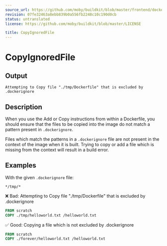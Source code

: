 ```yaml
---
source_url: https://github.com/moby/buildkit/blob/master/frontend/dockerfile/linter/docs/CopyIgnoredFile.md
revision: 07fe32463a8ebb839b0a556fb2248c10c190d0cb
status: untranslated
license: https://github.com/moby/buildkit/blob/master/LICENSE

title: CopyIgnoredFile
---
```


# CopyIgnoredFile

## Output

```text
Attempting to Copy file "./tmp/Dockerfile" that is excluded by .dockerignore
```

## Description

When you use the Add or Copy instructions from within a Dockerfile, you should
ensure that the files to be copied into the image do not match a pattern
present in `.dockerignore`.

Files which match the patterns in a `.dockerignore` file are not present in the
context of the image when it is built. Trying to copy or add a file which is
missing from the context will result in a build error.

## Examples

With the given `.dockerignore` file:

```text
*/tmp/*
```

❌ Bad: Attempting to Copy file "./tmp/Dockerfile" that is excluded by .dockerignore

```dockerfile
FROM scratch
COPY ./tmp/helloworld.txt /helloworld.txt
```

✅ Good: Copying a file which is not excluded by .dockerignore

```dockerfile
FROM scratch
COPY ./forever/helloworld.txt /helloworld.txt
```
